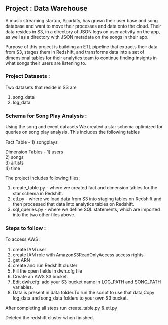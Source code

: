 ## Project : Data Warehouse

A music streaming startup, Sparkify, has grown their user base and song database and want to move their processes and data onto the cloud. Their data resides in S3, in a directory of JSON logs on user activity on the app, as well as a directory with JSON metadata on the songs in their app.

Purpose of this project is building an ETL pipeline that extracts their data from S3, stages them in Redshift, and transforms data into a set of dimensional tables for their analytics team to continue finding insights in what songs their users are listening to.

### Project Datasets :
Two datasets that reside in S3 are
1) song_data
2) log_data

### Schema for Song Play Analysis : 
Using the song and event datasets We created a star schema optimized for queries on song play analysis. This includes the following tables

Fact Table       - 1) songplays

Dimension Tables - 1) users  
                   2) songs  
                   3) artists  
                   4) time  
                   
The project includes following files:
1) create_table.py - where we created fact and dimension tables for the star schema in Redshift.
2) etl.py          - where we load data from S3 into staging tables on Redshift and then processed that data into analytics tables on 
                     Redshift.
3) sql_queries.py  - where we define SQL statements, which are imported into the two other files above.  

### Steps to follow :

To access AWS :
1) create IAM user 
2) create IAM role with AmazonS3ReadOnlyAccess access rights
3) get ARN
4) create and run Redshift cluster
5) Fill the open fields in dwh.cfg file
6) Create an AWS S3 bucket.
7) Edit dwh.cfg: add your S3 bucket name in LOG_PATH and SONG_PATH variables.
8) Data is present in data folder.To run the script to use that data,Copy log_data and song_data folders to your own S3 bucket.

After completing all steps run create_table.py & etl.py 

Deleted the redshift cluster when finished.



